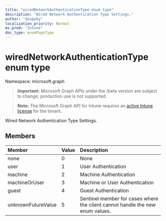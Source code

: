 ```yaml
---
title: "wiredNetworkAuthenticationType enum type"
description: "Wired Network Authentication Type Settings."
author: "dougeby"
localization_priority: Normal
ms.prod: "Intune"
doc_type: enumPageType
---
```


# wiredNetworkAuthenticationType enum type

Namespace: microsoft.graph

> **Important:** Microsoft Graph APIs under the /beta version are subject to change; production use is not supported.

> **Note:** The Microsoft Graph API for Intune requires an [active Intune license](https://go.microsoft.com/fwlink/?linkid=839381) for the tenant.

Wired Network Authentication Type Settings.

## Members
|Member|Value|Description|
|:---|:---|:---|
|none|0|None|
|user|1|User Authentication|
|machine|2|Machine Authentication|
|machineOrUser|3|Machine or User Authentication|
|guest|4|Guest Authentication|
|unknownFutureValue|5|Sentinel member for cases where the client cannot handle the new enum values.|




